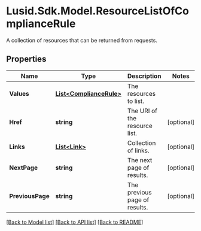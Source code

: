 # Lusid.Sdk.Model.ResourceListOfComplianceRule
A collection of resources that can be returned from requests.

## Properties

Name | Type | Description | Notes
------------ | ------------- | ------------- | -------------
**Values** | [**List&lt;ComplianceRule&gt;**](ComplianceRule.md) | The resources to list. | 
**Href** | **string** | The URI of the resource list. | [optional] 
**Links** | [**List&lt;Link&gt;**](Link.md) | Collection of links. | [optional] 
**NextPage** | **string** | The next page of results. | [optional] 
**PreviousPage** | **string** | The previous page of results. | [optional] 

[[Back to Model list]](../README.md#documentation-for-models) [[Back to API list]](../README.md#documentation-for-api-endpoints) [[Back to README]](../README.md)

